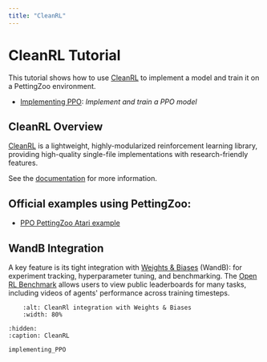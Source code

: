 ```yaml
---
title: "CleanRL"
---
```


# CleanRL Tutorial

This tutorial shows how to use [CleanRL](https://github.com/vwxyzjn/cleanrl) to implement a model and train it on a PettingZoo environment.

* [Implementing PPO](/tutorials/cleanrl/implementing_PPO.md): _Implement and train a PPO model_


## CleanRL Overview

[CleanRL](https://github.com/vwxyzjn/cleanrl) is a lightweight, highly-modularized reinforcement learning library, providing high-quality single-file implementations with research-friendly features.


See the [documentation](https://docs.cleanrl.dev/) for more information.

## Official examples using PettingZoo:

* [PPO PettingZoo Atari example](https://docs.cleanrl.dev/rl-algorithms/ppo/#ppo_pettingzoo_ma_ataripy)


## WandB Integration

A key feature is its tight integration with [Weights & Biases](https://wandb.ai/) (WandB): for experiment tracking, hyperparameter tuning, and benchmarking.
The [Open RL Benchmark](https://github.com/openrlbenchmark/openrlbenchmark) allows users to view public leaderboards for many tasks, including videos of agents' performance across training timesteps.


```{figure} /_static/img/tutorials/cleanrl-wandb.png
    :alt: CleanRl integration with Weights & Biases
    :width: 80%
```


```{toctree}
:hidden:
:caption: CleanRL

implementing_PPO
```
